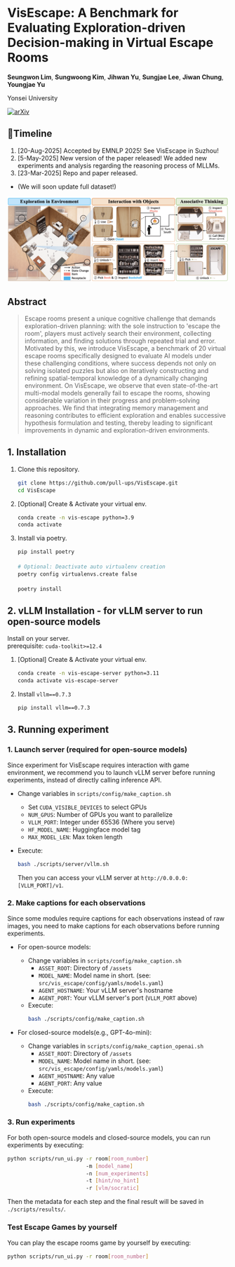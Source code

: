 # VisEscape: A Benchmark for Evaluating Exploration-driven Decision-making in Virtual Escape Rooms

**Seungwon Lim**, **Sungwoong Kim**, **Jihwan Yu**, **Sungjae Lee**, **Jiwan Chung**, **Youngjae Yu**


Yonsei University


[![arXiv](https://img.shields.io/badge/arXiv-2503.14427-b31b1b.svg)](https://arxiv.org/abs/2503.14427)

## 📢Timeline

1. [20-Aug-2025] Accepted by EMNLP 2025! See VisEscape in Suzhou!
2. [5-May-2025] New version of the paper released! We added new experiments and analysis regarding the reasoning process of MLLMs.
3. [23-Mar-2025] Repo and paper released.
* (We will soon update full dataset!)


![VisEscape Demo](./demo.png)

## Abstract
> Escape rooms present a unique cognitive challenge that demands exploration-driven planning: with the sole instruction to 'escape the room', players must actively search their environment, collecting information, and finding solutions through repeated trial and error. Motivated by this, we introduce VisEscape, a benchmark of 20 virtual escape rooms specifically designed to evaluate AI models under these challenging conditions, where success depends not only on solving isolated puzzles but also on iteratively constructing and refining spatial-temporal knowledge of a dynamically changing environment. On VisEscape, we observe that even state-of-the-art multi-modal models generally fail to escape the rooms, showing considerable variation in their progress and problem-solving approaches. We find that integrating memory management and reasoning contributes to efficient exploration and enables successive hypothesis formulation and testing, thereby leading to significant improvements in dynamic and exploration-driven environments.


## 1. Installation


1. Clone this repository.
    ```bash
    git clone https://github.com/pull-ups/VisEscape.git
    cd VisEscape
    ```
2. [Optional] Create & Activate your virtual env.
    ```bash
    conda create -n vis-escape python=3.9
    conda activate 
    ```
3. Install via poetry.
    ```bash
    pip install poetry

    # Optional: Deactivate auto virtualenv creation
    poetry config virtualenvs.create false

    poetry install
    ```

## 2. vLLM Installation - for vLLM server to run open-source models
Install on your server.  
prerequisite: `cuda-toolkit>=12.4`  

1. [Optional] Create & Activate your virtual env.
    ```bash
    conda create -n vis-escape-server python=3.11
    conda activate vis-escape-server
    ```
2. Install `vllm==0.7.3`
    ```bash
    pip install vllm==0.7.3
    ```


## 3. Running experiment 

### 1. Launch server (required for open-source models)

Since experiment for VisEscape requires interaction with game environment, we recommend you to launch vLLM server before running experiments, instead of directly calling inference API.

* Change variables in `scripts/config/make_caption.sh`
    - Set `CUDA_VISIBLE_DEVICES` to select GPUs
    - `NUM_GPUS`: Number of GPUs you want to parallelize
    - `VLLM_PORT`: Integer under 65536 (Where you serve)
    - `HF_MODEL_NAME`: Huggingface model tag
    - `MAX_MODEL_LEN`: Max token length

* Execute:
    ```bash
    bash ./scripts/server/vllm.sh
    ```
    Then you can access your vLLM server at `http://0.0.0.0:[VLLM_PORT]/v1`.
### 2. Make captions for each observations
Since some modules require captions for each observations instead of raw images, you need to make captions for each observations before running experiments.  

- For open-source models:
    * Change variables in `scripts/config/make_caption.sh`
        - `ASSET_ROOT`: Directory of ```/assets```
        - `MODEL_NAME`: Model name in short. (see: `src/vis_escape/config/yamls/models.yaml`)
        - `AGENT_HOSTNAME`: Your vLLM server's hostname
        - `AGENT_PORT`: Your vLLM server's port (`VLLM_PORT` above)
    * Execute:
        ```bash
        bash ./scripts/config/make_caption.sh
        ```
        
- For closed-source models(e.g., GPT-4o-mini):
    * Change variables in `scripts/config/make_caption_openai.sh`
        - `ASSET_ROOT`: Directory of ```/assets```
        - `MODEL_NAME`: Model name in short. (see: `src/vis_escape/config/yamls/models.yaml`)
        - `AGENT_HOSTNAME`: Any value
        - `AGENT_PORT`: Any value
    * Execute:
        ```bash
        bash ./scripts/config/make_caption.sh
        ```

### 3. Run experiments
For both open-source models and closed-source models, you can run experiments by executing:
```bash
python scripts/run_ui.py -r room[room_number] 
                         -m [model_name]
                         -n [num_experiments]
                         -t [hint/no_hint]
                         -r [vlm/socratic]
```
Then the metadata for each step and the final result will be saved in `./scripts/results/`.





### Test Escape Games by yourself
You can play the escape rooms game by yourself by executing:
```bash
python scripts/run_ui.py -r room[room_number]
```

